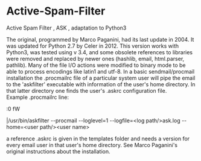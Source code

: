 # Active-Spam-Filter
Active Spam Filter , ASK , adaptation to Python3

The original, programmed by Marco Paganini, had its last update in 2004. It was updated for Python 2.7 by Celer in 2012.
This version works with Python3, was tested using v 3.4, and some obsolete references to libraries were removed and replaced by newer ones (hashlib, email, html.parser, pathlib). Many of the file I/O actions were modified to binary mode to be able to process encodings like latin1 and utf-8.
In a basic sendmail/procmail installation the .procmailrc file of a particular system user will pipe the email to the 'askfilter' executable with information of the user's home directory. In that latter directory one finds the user's .askrc configuration file.  
Example .procmailrc line:

:0 fW

|/usr/bin/askfilter --procmail --loglevel=1 --logfile=\<log path/\>ask.log --home=\<user path/\>\<user name\>
  
a reference .askrc is given in the templates folder and needs a version for every email user in that user's home directory.
See Marco Paganini's original instructions about the installation.
